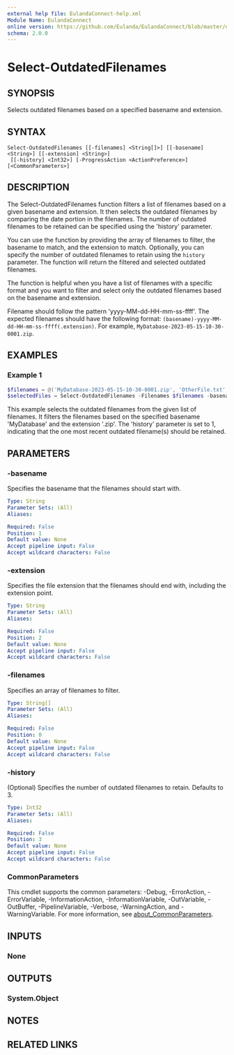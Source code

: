 ```yaml
---
external help file: EulandaConnect-help.xml
Module Name: EulandaConnect
online version: https://github.com/Eulanda/EulandaConnect/blob/master/docs/Select-OutdatedFilenames.md
schema: 2.0.0
---
```


# Select-OutdatedFilenames

## SYNOPSIS
Selects outdated filenames based on a specified basename and extension.

## SYNTAX

```
Select-OutdatedFilenames [[-filenames] <String[]>] [[-basename] <String>] [[-extension] <String>]
 [[-history] <Int32>] [-ProgressAction <ActionPreference>] [<CommonParameters>]
```

## DESCRIPTION
The Select-OutdatedFilenames function filters a list of filenames based on a given basename and extension. It then selects the outdated filenames by comparing the date portion in the filenames. The number of outdated filenames to be retained can be specified using the 'history' parameter.

You can use the function by providing the array of filenames to filter, the basename to match, and the extension to match. Optionally, you can specify the number of outdated filenames to retain using the `history` parameter. The function will return the filtered and selected outdated filenames.

The function is helpful when you have a list of filenames with a specific format and you want to filter and select only the outdated filenames based on the basename and extension.

Filename should follow the pattern 'yyyy-MM-dd-HH-mm-ss-ffff'. The expected filenames should have the following format: `(basename)-yyyy-MM-dd-HH-mm-ss-ffff(.extension)`. For example, `MyDatabase-2023-05-15-10-30-0001.zip`.

## EXAMPLES

### Example 1
```powershell
$filenames = @('MyDatabase-2023-05-15-10-30-0001.zip', 'OtherFile.txt', 'MyDatabase-2023-05-15-11-45-0002.zip')
$selectedFiles = Select-OutdatedFilenames -Filenames $filenames -basename 'MyDatabase' -extension '.zip' -history 1
```

This example selects the outdated filenames from the given list of filenames. It filters the filenames based on the specified basename 'MyDatabase' and the extension '.zip'. The 'history' parameter is set to 1, indicating that the one most recent outdated filename(s) should be retained.

## PARAMETERS

### -basename
Specifies the basename that the filenames should start with.

```yaml
Type: String
Parameter Sets: (All)
Aliases:

Required: False
Position: 1
Default value: None
Accept pipeline input: False
Accept wildcard characters: False
```

### -extension
Specifies the file extension that the filenames should end with, including the extension point.

```yaml
Type: String
Parameter Sets: (All)
Aliases:

Required: False
Position: 2
Default value: None
Accept pipeline input: False
Accept wildcard characters: False
```

### -filenames
Specifies an array of filenames to filter.

```yaml
Type: String[]
Parameter Sets: (All)
Aliases:

Required: False
Position: 0
Default value: None
Accept pipeline input: False
Accept wildcard characters: False
```

### -history
(Optional) Specifies the number of outdated filenames to retain. Defaults to 3.

```yaml
Type: Int32
Parameter Sets: (All)
Aliases:

Required: False
Position: 3
Default value: None
Accept pipeline input: False
Accept wildcard characters: False
```


### CommonParameters
This cmdlet supports the common parameters: -Debug, -ErrorAction, -ErrorVariable, -InformationAction, -InformationVariable, -OutVariable, -OutBuffer, -PipelineVariable, -Verbose, -WarningAction, and -WarningVariable. For more information, see [about_CommonParameters](http://go.microsoft.com/fwlink/?LinkID=113216).

## INPUTS

### None

## OUTPUTS

### System.Object
## NOTES

## RELATED LINKS

